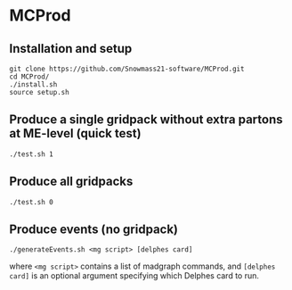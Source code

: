 # MCProd

## Installation and setup
    git clone https://github.com/Snowmass21-software/MCProd.git
    cd MCProd/
    ./install.sh
    source setup.sh

## Produce a single gridpack without extra partons at ME-level (quick test)
  
    ./test.sh 1

## Produce all gridpacks

    ./test.sh 0

## Produce events (no gridpack)

    ./generateEvents.sh <mg script> [delphes card]
where `<mg script>` contains a list of madgraph commands, and `[delphes card]` is an optional argument specifying which Delphes card to run.
